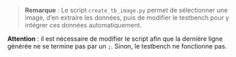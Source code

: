 > **Remarque** : Le script `create_tb_image.py` permet de sélectionner une image, d’en extraire les données, puis de modifier le testbench pour y intégrer ces données automatiquement.

**Attention** : il est nécessaire de modifier le script afin que la dernière ligne générée ne se termine pas par un `;`. Sinon, le testbench ne fonctionne pas.